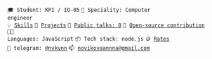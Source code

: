 <code>🎓 Student: KPI / IO-05</code>
<code>👷 Speciality: Computer engineer</code><br>
<code>💡 [Skills](SKILLS.md)</code>
<code>🧻 [Projects](PROJECTS.md)</code>
<code>📢 [Public talks: 0](TALKS.md)</code>
<code>👀 [Open-source contribution](CONTRIBUTION.md)</code><br>
<code>🧑‍💻 Languages: JavaScript</code>
<code>📦 Tech stack: node.js</code>
<code>🪙 [Rates](RATES.md)</code><br>
<code>💬 telegram: [@nvkvnn](https://t.me/nvkvnn)</code>
<code>📫 [novikovaannna@gmail.com](mailto:novikovaannna@gmail.com)</code>
